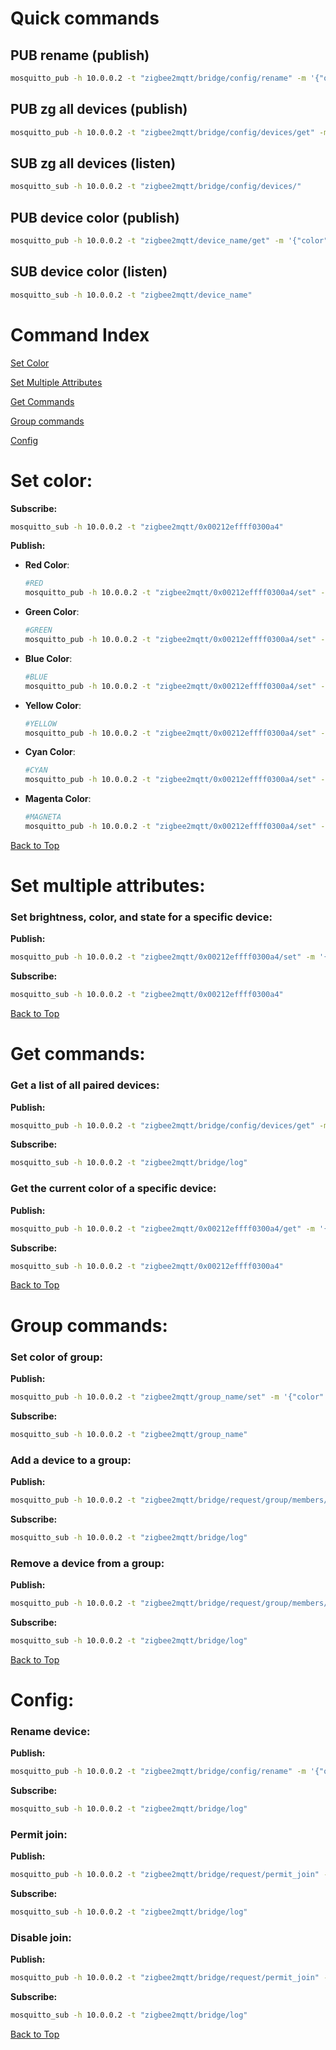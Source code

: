 # Quick commands



## PUB rename (publish)
```bash
mosquitto_pub -h 10.0.0.2 -t "zigbee2mqtt/bridge/config/rename" -m '{"old": "LAMPI0001", "new": "LAMPI666"}'
```

## PUB zg all devices (publish)

```bash
mosquitto_pub -h 10.0.0.2 -t "zigbee2mqtt/bridge/config/devices/get" -m ""
```

## SUB zg all devices (listen)

```bash
mosquitto_sub -h 10.0.0.2 -t "zigbee2mqtt/bridge/config/devices/"
```

## PUB device color (publish)

```bash
mosquitto_pub -h 10.0.0.2 -t "zigbee2mqtt/device_name/get" -m '{"color": ""}'
```

## SUB device color (listen)

```bash
mosquitto_sub -h 10.0.0.2 -t "zigbee2mqtt/device_name"
```

# Command Index

[Set Color](#set-color)

[Set Multiple Attributes](#set-multiple-attributes)

[Get Commands](#get-commands)

[Group commands](#group-commands)

[Config](#config)

# Set color:

**Subscribe:**

```bash
mosquitto_sub -h 10.0.0.2 -t "zigbee2mqtt/0x00212effff0300a4"
```

**Publish:**

- **Red Color**:

   ```bash
   #RED
   mosquitto_pub -h 10.0.0.2 -t "zigbee2mqtt/0x00212effff0300a4/set" -m '{"color":{"x":0.7006,"y":0.2993}}'
   ```

- **Green Color**:
  
   ```bash
   #GREEN
   mosquitto_pub -h 10.0.0.2 -t "zigbee2mqtt/0x00212effff0300a4/set" -m '{"color":{"x":0.1724,"y":0.7468}}'
   ```

- **Blue Color**:
  
   ```bash
   #BLUE
   mosquitto_pub -h 10.0.0.2 -t "zigbee2mqtt/0x00212effff0300a4/set" -m '{"color":{"x":0.1355,"y":0.0399}}'
   ```

- **Yellow Color**:
  
   ```bash
   #YELLOW
   mosquitto_pub -h 10.0.0.2 -t "zigbee2mqtt/0x00212effff0300a4/set" -m '{"color":{"x":0.4325,"y":0.5000}}'
   ```

- **Cyan Color**:
  
   ```bash
   #CYAN
   mosquitto_pub -h 10.0.0.2 -t "zigbee2mqtt/0x00212effff0300a4/set" -m '{"color":{"x":0.1576,"y":0.2365}}'
   ```

- **Magenta Color**:
  
   ```bash
   #MAGNETA
   mosquitto_pub -h 10.0.0.2 -t "zigbee2mqtt/0x00212effff0300a4/set" -m '{"color":{"x":0.3833,"y":0.1591}}'
   ```


[Back to Top](#command-index)

# Set multiple attributes:

### **Set brightness, color, and state for a specific device:**

**Publish:**

```bash
mosquitto_pub -h 10.0.0.2 -t "zigbee2mqtt/0x00212effff0300a4/set" -m '{"brightness": 100, "color": {"x": 0.1724, "y": 0.7468}, "state_rgb": "ON", "state_white": "OFF"}'
```

**Subscribe:**

```bash
mosquitto_sub -h 10.0.0.2 -t "zigbee2mqtt/0x00212effff0300a4"
```

[Back to Top](#command-index)

# Get commands:

### **Get a list of all paired devices:**

**Publish:**

```bash
mosquitto_pub -h 10.0.0.2 -t "zigbee2mqtt/bridge/config/devices/get" -m ""
```

**Subscribe:**

```bash
mosquitto_sub -h 10.0.0.2 -t "zigbee2mqtt/bridge/log"
```

### **Get the current color of a specific device:**

**Publish:**

```bash
mosquitto_pub -h 10.0.0.2 -t "zigbee2mqtt/0x00212effff0300a4/get" -m '{"color": ""}'
```

**Subscribe:**

```bash
mosquitto_sub -h 10.0.0.2 -t "zigbee2mqtt/0x00212effff0300a4"
```

[Back to Top](#command-index)

# Group commands:

### **Set color of group:**

**Publish:**

```bash
mosquitto_pub -h 10.0.0.2 -t "zigbee2mqtt/group_name/set" -m '{"color":{"x":0.7006,"y":0.2993}}'
```

**Subscribe:**

```bash
mosquitto_sub -h 10.0.0.2 -t "zigbee2mqtt/group_name"
```

### **Add a device to a group:**

**Publish:**

```bash
mosquitto_pub -h 10.0.0.2 -t "zigbee2mqtt/bridge/request/group/members/add" -m '{"group": "alles", "device": "0x00212effff0300a4"}'
```

**Subscribe:**

```bash
mosquitto_sub -h 10.0.0.2 -t "zigbee2mqtt/bridge/log"
```

### **Remove a device from a group:**

**Publish:**

```bash
mosquitto_pub -h 10.0.0.2 -t "zigbee2mqtt/bridge/request/group/members/remove" -m '{"group": "alles", "device": "0x00212effff0300a4"}'
```

**Subscribe:**

```bash
mosquitto_sub -h 10.0.0.2 -t "zigbee2mqtt/bridge/log"
```

[Back to Top](#command-index)

# Config:

### **Rename device:**

**Publish:**

```bash
mosquitto_pub -h 10.0.0.2 -t "zigbee2mqtt/bridge/config/rename" -m '{"old": "0x00212effff0300a4", "new": "new_name"}'
```

**Subscribe:**

```bash
mosquitto_sub -h 10.0.0.2 -t "zigbee2mqtt/bridge/log"
```

### **Permit join:**

**Publish:**

```bash
mosquitto_pub -h 10.0.0.2 -t "zigbee2mqtt/bridge/request/permit_join" -m '{"value": true}'
```

**Subscribe:**

```bash
mosquitto_sub -h 10.0.0.2 -t "zigbee2mqtt/bridge/log"
```

### **Disable join:**

**Publish:**

```bash
mosquitto_pub -h 10.0.0.2 -t "zigbee2mqtt/bridge/request/permit_join" -m '{"value": false}'
```

**Subscribe:**

```bash
mosquitto_sub -h 10.0.0.2 -t "zigbee2mqtt/bridge/log"
```

[Back to Top](#command-index)